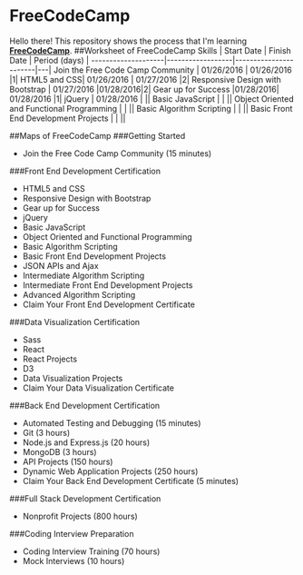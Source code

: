 # FreeCodeCamp

Hello there! This repository shows the process that I'm learning [**FreeCodeCamp**](http://www.freecodecamp.com/).
##Worksheet of FreeCodeCamp
Skills         | Start Date           | Finish Date    | Period (days) |
--------------------|------------------|-----------------------|---|
Join the Free Code Camp Community | 01/26/2016  | 01/26/2016   |1|
HTML5 and CSS| 01/26/2016  | 01/27/2016   |2|
Responsive Design with Bootstrap      |  01/27/2016 |01/28/2016|2|
Gear up for Success       |01/28/2016|  01/28/2016  |1|
jQuery     |  01/28/2016 |    ||
 Basic JavaScript       |   |    ||
Object Oriented and Functional Programming       |   |    ||
Basic Algorithm Scripting       |   |    ||
Basic Front End Development Projects       |   |    ||

##Maps of FreeCodeCamp
###Getting Started
* Join the Free Code Camp Community (15 minutes)

###Front End Development Certification
* HTML5 and CSS
* Responsive Design with Bootstrap
* Gear up for Success
* jQuery
* Basic JavaScript
* Object Oriented and Functional Programming
* Basic Algorithm Scripting
* Basic Front End Development Projects
* JSON APIs and Ajax
* Intermediate Algorithm Scripting
* Intermediate Front End Development Projects
* Advanced Algorithm Scripting
* Claim Your Front End Development Certificate

###Data Visualization Certification
* Sass
* React
* React Projects
* D3
* Data Visualization Projects
* Claim Your Data Visualization Certificate

###Back End Development Certification
* Automated Testing and Debugging (15 minutes)
* Git (3 hours)
* Node.js and Express.js (20 hours)
* MongoDB (3 hours)
* API Projects (150 hours)
* Dynamic Web Application Projects (250 hours)
* Claim Your Back End Development Certificate (5 minutes)

###Full Stack Development Certification
* Nonprofit Projects (800 hours)

###Coding Interview Preparation
* Coding Interview Training (70 hours)
* Mock Interviews (10 hours)

